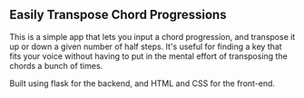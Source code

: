 ﻿## Easily Transpose Chord Progressions

 This is a simple app that lets you input a chord progression, and transpose it up or down a given number of half steps. It's useful for finding a key that fits your voice without having to put in the mental effort of transposing the chords a bunch of times.

Built using flask for the backend, and HTML and CSS for the front-end.
##

 
